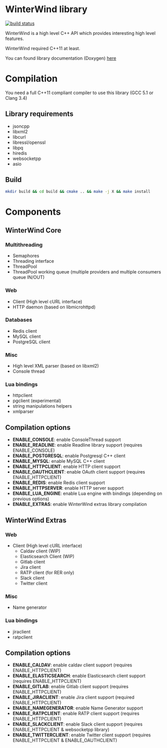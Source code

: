 # WinterWind library

[![build status](https://gitlab.com/WinterWind/WinterWind/badges/master/build.svg)](https://gitlab.com/WinterWind/WinterWind/commits/master)

WinterWind is a high level C++ API which provides interesting high level features.

WinterWind required C++11 at least.

You can found library documentation (Doxygen) [here](https://winterwind.gitlab.io/WinterWind/)

# Compilation

You need a full C++11 compliant compiler to use this library (GCC 5.1 or Clang 3.4)

## Library requirements

* jsoncpp
* libxml2
* libcurl
* libressl/openssl
* libpq
* hiredis
* websocketpp
* asio

## Build

```bash
mkdir build && cd build && cmake .. && make -j X && make install
```

# Components

## WinterWind Core

### Multithreading

* Semaphores
* Threading interface
* ThreadPool
* ThreadPool working queue (multiple providers and multiple consumers queue IN/OUT)

### Web

* Client (High level cURL interface)
* HTTP daemon (based on libmicrohttpd)

### Databases

* Redis client
* MySQL client
* PostgreSQL client

### Misc

* High level XML parser (based on libxml2)
* Console thread

### Lua bindings

* httpclient
* pgclient (experimental)
* string manipulations helpers
* xmlparser

## Compilation options

* __ENABLE_CONSOLE__: enable ConsoleThread support
* __ENABLE_READLINE__: enable Readline library support (requires ENABLE_CONSOLE)
* __ENABLE_POSTGRESQL__: enable Postgresql C++ client
* __ENABLE_MYSQL__: enable MySQL C++ client
* __ENABLE_HTTPCLIENT__: enable HTTP client support
* __ENABLE_OAUTHCLIENT__: enable OAuth client support (requires ENABLE_HTTPCLIENT)
* __ENABLE_REDIS__: enable Redis client support
* __ENABLE_HTTPSERVER__: enable HTTP server support
* __ENABLE_LUA_ENGINE__: enable Lua engine with bindings (depending on previous options)
* __ENABLE_EXTRAS__: enable WinterWind extras library compilation

## WinterWind Extras

### Web

* Client (High level cURL interface)
	* Caldav client (WIP)
	* Elasticsearch Client (WIP)
	* Gitlab client
	* Jira client
	* RATP client (for RER only)
	* Slack client
	* Twitter client

### Misc

* Name generator

### Lua bindings

* jiraclient
* ratpclient

## Compilation options

* __ENABLE_CALDAV__: enable caldav client support (requires ENABLE_HTTPCLIENT)
* __ENABLE_ELASTICSEARCH__: enable Elasticsearch client support (requires ENABLE_HTTPCLIENT)
* __ENABLE_GITLAB__: enable Gitlab client support (requires ENABLE_HTTPCLIENT)
* __ENABLE_JIRACLIENT__: enable Jira client support (required ENABLE_HTTPCLIENT)
* __ENABLE_NAMEGENERATOR__: enable Name Generator support
* __ENABLE_RATPCLIENT__: enable RATP client support (requires ENABLE_HTTPCLIENT)
* __ENABLE_SLACKCLIENT__: enable Slack client support (requires ENABLE_HTTPCLIENT & websocketpp library)
* __ENABLE_TWITTERCLIENT__: enable Twitter client support (requires ENABLE_HTTPCLIENT & ENABLE_OAUTHCLIENT)

